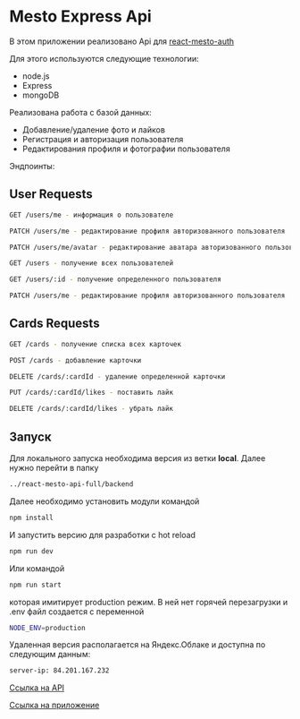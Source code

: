 # Mesto Express Api

В этом приложении реализовано Api для [react-mesto-auth](https://github.com/igor0sipov/react-mesto-auth)

Для этого используются следующие технологии:

- node.js
- Express
- mongoDB

Реализована работа с базой данных:

- Добавление/удаление фото и лайков
- Регистрация и авторизация пользователя
- Редактирования профиля и фотографии пользователя

Эндпоинты:

## User Requests

```bash
GET /users/me - информация о пользователе
```

```bash
PATCH /users/me - редактирование профиля авторизованного пользователя
```

```bash
PATCH /users/me/avatar - редактирование аватара авторизованного пользователя
```

```bash
GET /users - получение всех пользователей
```

```bash
GET /users/:id - получение определенного пользователя
```

```bash
PATCH /users/me - редактирование профиля авторизованного пользователя
```

## Cards Requests

```bash
GET /cards - получение списка всех карточек
```

```bash
POST /cards - добавление карточки
```

```bash
DELETE /cards/:cardId - удаление определенной карточки
```

```bash
PUT /cards/:cardId/likes - поставить лайк
```

```bash
DELETE /cards/:cardId/likes - убрать лайк
```

## Запуск

Для локального запуска необходима версия из ветки **local**.
Далее нужно перейти в папку

```bash
../react-mesto-api-full/backend
```

Далее необходимо установить модули командой

```bash
npm install
```

И запустить версию для разработки с hot reload

```bash
npm run dev
```

Или командой

```bash
npm run start
```

которая имитирует production режим. В ней нет горячей перезагрузки и .env файл создается с переменной

```bash
NODE_ENV=production
```

Удаленная версия располагается на Яндекс.Облаке и доступна по следующим данным:

```bash
server-ip: 84.201.167.232
```

[Ссылка на API](https://api.mesto.fakealien.students.nomoredomains.icu/)

[Ссылка на приложение](https://mesto.fakealien.students.nomoredomains.icu/)
